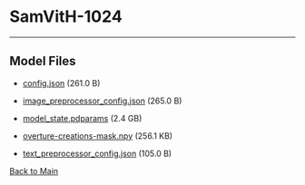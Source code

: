 
# SamVitH-1024
---



## Model Files

- [config.json](https://paddlenlp.bj.bcebos.com/models/community/Sam/SamVitH-1024/config.json) (261.0 B)

- [image_preprocessor_config.json](https://paddlenlp.bj.bcebos.com/models/community/Sam/SamVitH-1024/image_preprocessor_config.json) (265.0 B)

- [model_state.pdparams](https://paddlenlp.bj.bcebos.com/models/community/Sam/SamVitH-1024/model_state.pdparams) (2.4 GB)

- [overture-creations-mask.npy](https://paddlenlp.bj.bcebos.com/models/community/Sam/SamVitH-1024/overture-creations-mask.npy) (256.1 KB)

- [text_preprocessor_config.json](https://paddlenlp.bj.bcebos.com/models/community/Sam/SamVitH-1024/text_preprocessor_config.json) (105.0 B)


[Back to Main](../../)